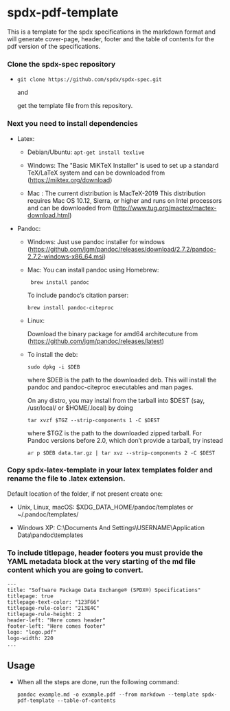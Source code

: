 # spdx-pdf-template
This is a template for the spdx specifications in the markdown format and will generate cover-page, header, footer and the table of contents for the pdf version of the specifications.

### Clone the spdx-spec repository

  * ``git clone https://github.com/spdx/spdx-spec.git``
    
    and
    
    get the template file from this repository.

### Next you need to install dependencies

  * Latex: 

    + Debian/Ubuntu: ``apt-get install texlive``

    + Windows: The "Basic MiKTeX Installer" is used to set up a standard TeX/LaTeX system and can be downloaded from (https://miktex.org/download)

    + Mac : The current distribution is MacTeX-2019
      This distribution requires Mac OS 10.12, Sierra, or higher and runs on Intel processors and can be downloaded from (http://www.tug.org/mactex/mactex-download.html) 



  * Pandoc:

    + Windows: Just use pandoc installer for windows
     (https://github.com/jgm/pandoc/releases/download/2.7.2/pandoc-2.7.2-windows-x86_64.msi)

    + Mac:  You can install pandoc using Homebrew:

         `` brew install pandoc``

         To include pandoc’s citation parser:

         ``brew install pandoc-citeproc``    

    + Linux: 

         Download the binary package for amd64 architecuture from
          (https://github.com/jgm/pandoc/releases/latest)

     + To install the deb:

         ``sudo dpkg -i $DEB``

         where $DEB is the path to the downloaded deb. This will install the pandoc and pandoc-citeproc executables and man pages.
      
         On any distro, you may install from the tarball into $DEST (say, /usr/local/ or $HOME/.local) by doing

         ``tar xvzf $TGZ --strip-components 1 -C $DEST``

         where $TGZ is the path to the downloaded zipped tarball. For Pandoc versions before 2.0, which don’t provide a tarball, try instead

         ``ar p $DEB data.tar.gz | tar xvz --strip-components 2 -C $DEST``



### Copy spdx-latex-template in your latex templates folder and rename the file to .latex extension.
   Default location of the folder, if not present create one:

   * Unix, Linux, macOS: $XDG_DATA_HOME/pandoc/templates or ~/.pandoc/templates/

   * Windows XP: C:\Documents And Settings\USERNAME\Application Data\pandoc\templates

### To include titlepage, header footers you must provide the YAML metadata block at the very starting of the md file content    which you are going to convert.


```markdown---
---
title: "Software Package Data Exchange® (SPDX®) Specifications"
titlepage: true
titlepage-text-color: "123F66"
titlepage-rule-color: "213E4C"
titlepage-rule-height: 2
header-left: "Here comes header"
footer-left: "Here comes footer"
logo: "logo.pdf"
logo-width: 220
...
```

## Usage

  * When all the steps are done, run the following command:
   
    ``pandoc example.md -o example.pdf --from markdown --template spdx-pdf-template --table-of-contents``

